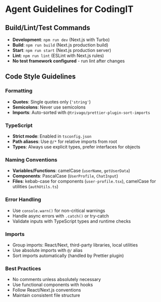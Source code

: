 # Agent Guidelines for CodingIT

## Build/Lint/Test Commands
- **Development**: `npm run dev` (Next.js with Turbo)
- **Build**: `npm run build` (Next.js production build)
- **Start**: `npm run start` (Next.js production server)
- **Lint**: `npm run lint` (ESLint with Next.js rules)
- **No test framework configured** - run lint after changes

## Code Style Guidelines

### Formatting
- **Quotes**: Single quotes only (`'string'`)
- **Semicolons**: Never use semicolons
- **Imports**: Auto-sorted with `@trivago/prettier-plugin-sort-imports`

### TypeScript
- **Strict mode**: Enabled in `tsconfig.json`
- **Path aliases**: Use `@/*` for relative imports from root
- **Types**: Always use explicit types, prefer interfaces for objects

### Naming Conventions
- **Variables/Functions**: camelCase (`userName`, `getUserData`)
- **Components**: PascalCase (`UserProfile`, `ChatInput`)
- **Files**: kebab-case for components (`user-profile.tsx`), camelCase for utilities (`authUtils.ts`)

### Error Handling
- Use `console.warn()` for non-critical warnings
- Handle async errors with `.catch()` or try-catch
- Validate inputs with TypeScript types and runtime checks

### Imports
- Group imports: React/Next, third-party libraries, local utilities
- Use absolute imports with `@/` alias
- Sort imports automatically (handled by Prettier plugin)

### Best Practices
- No comments unless absolutely necessary
- Use functional components with hooks
- Follow React/Next.js conventions
- Maintain consistent file structure